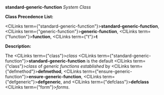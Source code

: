 **standard-generic-function** *System Class* 



**Class Precedence List:** 



<ClLinks  term={"standard-generic-function"}><b>standard-generic-function</b></ClLinks>, <ClLinks  term={"generic-function"}><b>generic-function</b></ClLinks>, <ClLinks  term={"function"}><b>function</b></ClLinks>, <ClLinks  term={"t"}><b>t</b></ClLinks> 



**Description:** 



The <ClLinks  term={"class"}><i>class</i></ClLinks> <ClLinks  term={"standard-generic-function"}><b>standard-generic-function</b></ClLinks> is the default <ClLinks  term={"class"}><i>class</i></ClLinks> of *generic functions established* by <ClLinks  term={"defmethod"}><b>defmethod</b></ClLinks>, <ClLinks  term={"ensure-generic-function"}><b>ensure-generic-function</b></ClLinks>, <ClLinks  term={"defgeneric"}><b>defgeneric</b></ClLinks>, and <ClLinks  term={"defclass"}><b>defclass</b></ClLinks> <ClLinks  term={"form"}><i>forms</i></ClLinks>. 



